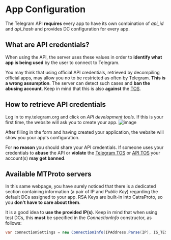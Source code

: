 # App Configuration
The Telegram API **requires** every app to have its own combination of _api_id_ and _api_hash_ and provides DC configuration for every app.
## What are API credentials?
When using the API, the server uses these values in order to **identify what app is being used** by the user to connect to Telegram.

You may think that using official API credentials, retrieved by decompiling official apps, may allow you no to be restricted as often by Telegram. **This is a wrong assumption**. The server can detect such cases and **ban the abusing account**. Keep in mind that this is also **against** the [TOS](core.telegram.org/api/terms).

## How to retrieve API credentials
Log in to my.telegram.org and click on _API development tools_. If this is your first time, the website will ask you to create your app.
![image](https://user-images.githubusercontent.com/81624781/166121199-2278c9a4-cdb3-45d7-9700-d0c7d6899308.png)

After filling in the form and having created your application, the website will show you your app's configuration.

For **no reason** you should share your API credentials. If someone uses your credentials to **abuse** the API or **violate** the [Telegram TOS](telegram.org/tos) or [API TOS](core.telegram.org/api/terms) your account(s) **may get banned**.

## Available MTProto servers
In this same webpage, you have surely noticed that there is a dedicated section containing information (a pair of IP and _Public Key_) regarding the default DCs assigned to your app. RSA Keys are built-in into CatraProto, so you **don't have to care about them**.

It is a good idea to **use the provided IP(s)**. Keep in mind that when using test DCs, this **must** be specified in the _ConnectionInfo_ constructor, as follows:
```cs
var connectionSettings = new ConnectionInfo(IPAddress.Parse(IP), IS_TEST, 443, DC_ID);
```
